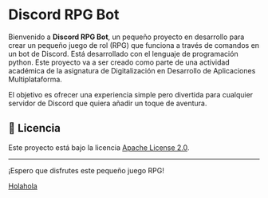# Discord RPG Bot

Bienvenido a **Discord RPG Bot**, un pequeño proyecto en desarrollo para crear un pequeño juego de rol (RPG) que funciona a través de comandos en un bot de Discord. Está desarrollado con el lenguaje de programación python. Este proyecto va a ser creado como parte de una actividad académica de la asignatura de Digitalización en Desarrollo de Aplicaciones Multiplataforma.

El objetivo es ofrecer una experiencia simple pero divertida para cualquier servidor de Discord que quiera añadir un toque de aventura.

## 📝 Licencia
Este proyecto está bajo la licencia [Apache License 2.0](LICENSE).

---
¡Espero que disfrutes este pequeño juego RPG!

[Holahola](https://chat.deepseek.com/)
